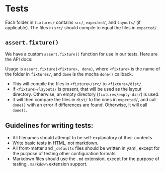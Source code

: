 # Tests

Each folder in `fixtures/` contains `src/`, `expected/`, and `layouts/` (if applicable). The files in `src/` should compile to equal the files in `expected/`.

## `assert.fixture()`

We have a custom `assert.fixture()` function for use in our tests. Here are the API docs:

Usage is `assert.fixture(<fixture>, done)`, where `<fixture>` is the name of the folder in `fixtures/`, and `done` is the mocha `done()` callback.

- This will compile the files in `<fixture>/src/` to `<fixture>/dist/`.
- If `<fixture>/layouts/` is present, that will be used as the layout directory. Otherwise, an empty directory (`fixtures/empty-dir/`) is used.
- It will then compare the files in `dist/` to the ones in `expected/`, and call `done()` with an error if differences are found. Otherwise, it will call `done()`.

## Guidelines for writing tests:

- All filenames should attempt to be self-explanatory of their contents.
- Write basic tests in HTML, not markdown.
- All front-matter and `_defaults` files should be written in yaml, except for the purpose of testing other configuration formats.
- Markdown files should use the `.md` extension, except for the purpose of testing `.markdown` extension support.
